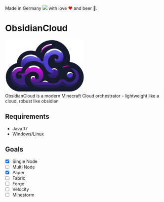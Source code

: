 Made in Germany <img src="https://upload.wikimedia.org/wikipedia/commons/thumb/b/ba/Flag_of_Germany.svg/2560px-Flag_of_Germany.svg.png" width="20"> with love <font color="red">❤</font> and beer 🍺.
# ObsidianCloud
<img src="icon.png" alt="ObsidianCloud Icon"><br>
ObsidianCloud is a modern Minecraft Cloud orchestrator - lightweight like a cloud, robust like obsidian
## Requirements
- Java 17
- Windows/Linux
## Goals
- [x] Single Node
- [ ] Multi Node
- [x] Paper
- [ ] Fabric
- [ ] Forge
- [ ] Velocity
- [ ] Minestorm